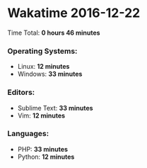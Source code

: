 # Wakatime 2016-12-22

Time Total: **0 hours 46 minutes**

### Operating Systems:
- Linux: **12 minutes** 
- Windows: **33 minutes** 

### Editors:
- Sublime Text: **33 minutes** 
- Vim: **12 minutes** 

### Languages:
- PHP: **33 minutes** 
- Python: **12 minutes** 

